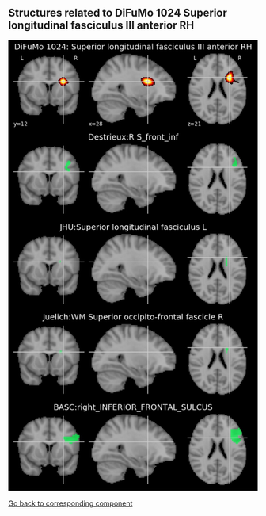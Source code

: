 


## Structures related to DiFuMo 1024 Superior longitudinal fasciculus III anterior RH

![465](465.jpg "Structures related to DiFuMo 1024 Superior longitudinal fasciculus III anterior RH")

[Go back to corresponding component](https://parietal-inria.github.io/DiFuMo/1024/html/465.html)